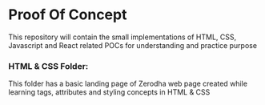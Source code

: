 # Proof Of Concept

This repository will contain the small implementations of HTML, CSS, Javascript and React related POCs for understanding and practice purpose

### HTML & CSS Folder:
This folder has a basic landing page of Zerodha web page created while learning tags, attributes and styling concepts in HTML & CSS
